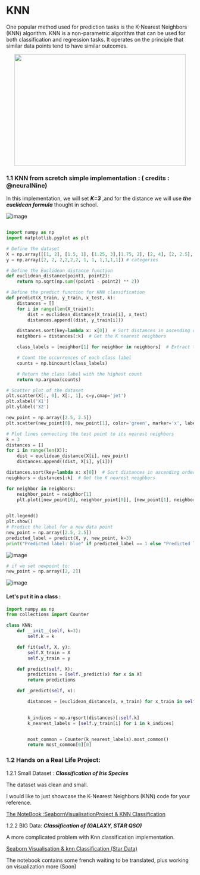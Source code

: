 # KNN

One popular method used for prediction tasks is the K-Nearest Neighbors (KNN) algorithm. KNN is a non-parametric algorithm that can be used for both classification and regression tasks. It operates on the principle that similar data points tend to have similar outcomes.

<p align="center">
  <img width="460" height="300" src="https://media.springernature.com/lw685/springer-static/image/chp%3A10.1007%2F978-981-15-9938-5_35/MediaObjects/488434_1_En_35_Fig1_HTML.png">
</p>

### 1.1 KNN from scretch simple implementation : ( credits : @neuralNine)

In this implementation, we will set ***K=3*** ,and for the distance we will use ***the euclidean formula*** thought in school. 

![image](https://github.com/IslemBouzidi/DataScience/assets/87117961/56870f5a-7946-45b1-8b82-d4d2ef3fd9ad)

``` python

import numpy as np
import matplotlib.pyplot as plt

# Define the dataset
X = np.array([[1, 2], [1.5, 1], [1.25, 3],[1.75, 2], [2, 4], [2, 2.5], [3, 2], [4, 2], [3, 3],[2.75, 2], [2.5, 4], [4, 2.5]])
y = np.array([2, 2, 2,2,2,2, 1, 1, 1,1,1,1]) # categories

# Define the Euclidean distance function
def euclidean_distance(point1, point2):
    return np.sqrt(np.sum((point1 - point2) ** 2))

# Define the predict function for KNN classification
def predict(X_train, y_train, x_test, k):
    distances = []
    for i in range(len(X_train)):
        dist = euclidean_distance(X_train[i], x_test)
        distances.append((dist, y_train[i]))

    distances.sort(key=lambda x: x[0])  # Sort distances in ascending order
    neighbors = distances[:k]  # Get the K nearest neighbors

    class_labels = [neighbor[1] for neighbor in neighbors]  # Extract the class labels

    # Count the occurrences of each class label
    counts = np.bincount(class_labels)

    # Return the class label with the highest count
    return np.argmax(counts)

# Scatter plot of the dataset
plt.scatter(X[:, 0], X[:, 1], c=y,cmap='jet')
plt.xlabel('X1')
plt.ylabel('X2')

new_point = np.array([2.5, 2.5])
plt.scatter(new_point[0], new_point[1], color='green', marker='x', label='Test Point')

# Plot lines connecting the test point to its nearest neighbors
k = 3
distances = []
for i in range(len(X)):
    dist = euclidean_distance(X[i], new_point)
    distances.append((dist, X[i], y[i]))

distances.sort(key=lambda x: x[0])  # Sort distances in ascending order
neighbors = distances[:k]  # Get the K nearest neighbors

for neighbor in neighbors:
    neighbor_point = neighbor[1]
    plt.plot([new_point[0], neighbor_point[0]], [new_point[1], neighbor_point[1]], 'k--', linewidth=0.5)

    
plt.legend()
plt.show()
# Predict the label for a new data point
new_point = np.array([2.5, 2.5])
predicted_label = predict(X, y, new_point, k=3)
print("Predicted label: blue" if predicted_label == 1 else "Predicted label: red")

```
![image](https://github.com/IslemBouzidi/DataScience/assets/87117961/46370214-8cd7-48b7-8542-975b3c601538)

``` python
# if we set newpoint to:
new_point = np.array([2, 2])
```
![image](https://github.com/IslemBouzidi/DataScience/assets/87117961/fbfb0c75-3dad-40ef-a56c-95d9303b95ad)

#### Let's put it in a class :

``` python
import numpy as np
from collections import Counter

class KNN:
    def __init__(self, k=3):
        self.k = k

    def fit(self, X, y):
        self.X_train = X
        self.y_train = y

    def predict(self, X):
        predictions = [self._predict(x) for x in X]
        return predictions

    def _predict(self, x):

        distances = [euclidean_distance(x, x_train) for x_train in self.X_train]# euclidean_distance is already defined in the code above
    

        k_indices = np.argsort(distances)[:self.k]
        k_nearest_labels = [self.y_train[i] for i in k_indices]


        most_common = Counter(k_nearest_labels).most_common()
        return most_common[0][0]
```
### 1.2 Hands on a Real Life Project: 
1.2.1 Small Dataset : ***Classification of Iris Species***

The dataset was clean and small.

I would like to just showcase the K-Nearest Neighbors (KNN) code for your reference.

[The NoteBook :SeabornVisualisationProject & KNN Classification](https://github.com/IslemBouzidi/DataScience/blob/main/Seaborn%20Visualization%20%26%20KNN%20classification.ipynb)

1.2.2 BIG Data: ***Classification of (GALAXY, STAR QSO)***

A more complicated problem with Knn classification implementation.

[Seaborn Visualisation & knn Classification (Star Data)](https://github.com/IslemBouzidi/DataScience/blob/main/Seaborn%20Visualization%20%26%20knn%20Classification%20(Star%20Data).ipynb)

The notebook contains some french waiting to be translated, plus working on visualization more (Soon)



